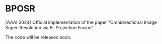 # BPOSR
[AAAI 2024] Official implementation of the paper "Omnidirectional Image Super-Resolution via Bi-Projection Fusion".


The code will be released soon.
